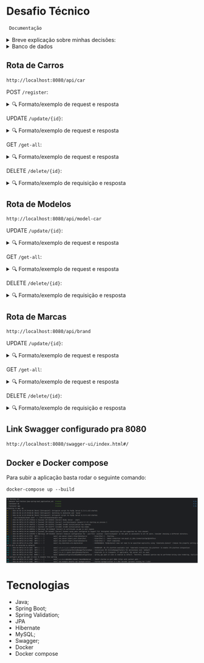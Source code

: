 # Desafio Técnico
```diff
 Documentação
```
<details>
  <summary>Breve explicação sobre minhas decisões:</summary><br />

Arquitetura:
 
```diff
 Por se tratar de uma pequena API e um projeto pequeno, resolvi usar arquitetura de camadas
 pela velocidade de desenvolvimento e organização de fácil entendimento.
```
Cardialidade:
 
```diff
 - Um CarEntity está relacionado a um único ModelCarEntity.
 - Um ModelCarEntity pode estar relacionado a vários CarEntity.
 
 Ou seja um MODELO pode ter vários Carros.

 - Um ModelCarEntity está relacionado a uma única BrandEntity.
 - Uma BrandEntity pode estar relacionada a vários ModelCarEntity.

 Ou seja uma MARCA pode ter vários MODELOS.

 Logo, para evitar bugs e manter a integridade do banco, decidi que
 no momento em que registro um carro, automaticamente preciso também
 registrar um Modelo que por sua vez precisa de uma Marca. Não existe
 um Carro sem um modelo, como também não existe um Modelo sem uma Marca,
 não faz sentido cadastrar-los separadamente.
```
Método de resposta para o cliente:
```diff
 Optei por implementar a classe ApiResponseService, que basicamente serve para padronizar a resposta ao cliente,
 facilitando a manipulação dos dados retornados pela API, padronizando todos os EndPoints.
```


</details>


<details>
<summary>Banco de dados</summary><br>

![Modelo de tabelas](images/bd_desafio.png)
</details>
  
## Rota de Carros

```diff
http://localhost:8080/api/car
```

POST `/register`:
<details>
  <summary>🔍 Formato/exemplo de request e resposta</summary><br />

Essa rota precisa de um @RequestBody (CarAndModelAndBrandDto) `/register` exemplo:
<br/>

```diff
Note que: Ao cadastrar um carro, automaticamente um Modelo e uma Marca também são cadastrados para manter integridade do Banco
```

```json
{
  "nameBrand": "Bugati",
  "modelName": "fusca",
  "year": 2024,
  "fuel": "Gasolina",
  "numDoors": 2,
  "color": "White",
  "priceFip": 50.000
}
```

Exemplo de resposta em caso de sucesso - 201 - CREATED:

```json
{
    "success": true,
    "message": "Carro registrado com sucesso",
    "response": null
}
```
Exemplo de resposta em caso de input de usuário inválido - 400 - BAD REQUEST:

```json
{
    "timestamp": "2024-04-07T13:32:02.004+00:00",
    "status": 400,
    "error": "Bad Request",
    "path": "/api/car/register"
}
```
Exemplo de resposta em caso de erro interno - 500 - SERVER INTERNAL ERROR:

```json
{
    "success": false,
    "message": "Erro ao registrar o carro: Mensagem de erro",
    "response": null
}
```

</details>

UPDATE `/update/{id}`:
<details>
  <summary>🔍 Formato/exemplo de request e resposta</summary><br />

Está rota recebe um @PathVariable(id) e @RequestBody(CarAndModelAndBrandDto) `/update/{id}`:

```json
{
  "year": 2023,
  "fuel": "Alcool",
  "numDoors": 2,
  "color": "Preto"
}
```

Exemplo de resposta em caso de sucesso - 200 - OK:

```json
{
    "success": true,
    "message": "Carro atualizado com sucesso",
    "response": null
}
```
Exemplo de resposta em caso de input de usuário inválido - 400 - BAD REQUEST:

```json
{
    "timestamp": "2024-04-07T14:01:06.216+00:00",
    "status": 400,
    "error": "Bad Request",
    "path": "/api/car/update/1"
}
```
Exemplo de resposta em caso de ServerInternelError - 500 - SERVER INTERNAL ERROR:

```json
{
    "success": false,
    "message": "Erro ao atualizar o carro: Mensagem de erro",
    "response": null
}
```
</details>

GET `/get-all`:
<details>
  <summary>🔍 Formato/exemplo de request e resposta</summary><br />

Exemplo de resposta:

```json
{
    "success": true,
    "message": "Carros retornados com sucesso!",
    "response": [
        {
            "id": 1,
            "year": 2024,
            "fuel": "Alcool",
            "color": "Preto",
            "numDoors": 2,
            "priceFip": 50.000,
            "modelName": "Gol",
            "modelId": 1,
            "timestampRegister": 1712424660
        },
        {
            "id": 2,
            "year": 2024,
            "fuel": "Gasolina",
            "color": "Preto",
            "numDoors": 2,
            "priceFip": 50.000,
            "modelName": "Gol",
            "modelId": 1,
            "timestampRegister": 1712424708
        },
    ]
}
```
Exemplo de resposta em caso de ServerInternelError - 500 - SERVER INTERNAL ERROR:

```json
{
    "success": false,
    "message": "Erro ao buscar os carros: Mensagem de erro",
    "response": null
}
```
</details>


DELETE `/delete/{id}`:
<details>
  <summary>🔍 Formato/exemplo de requisição e resposta</summary><br />

Está rota recebe um @PathVariable(id) `/delete/{id}`:

Exemplo de resposta em caso de sucesso - 200 - Ok:

```json
{
    "success": true,
    "message": "Carro deletado com sucesso",
    "response": null
}
```

Exemplo de resposta em caso de erro - 500 - ServerInternalError:

```json
{
    "success": false,
    "message": "Erro ao deletar o carro: Ocorreu um erro ao processar a operação com o carro.",
    "response": null
}
```
</details>






## Rota de Modelos

```diff
http://localhost:8080/api/model-car
```


UPDATE `/update/{id}`:
<details>
  <summary>🔍 Formato/exemplo de request e resposta</summary><br />

Está rota recebe um @PathVariable(id) e @RequestBody(ModelDto) `/update/{id}`:

```json
{
    "modelName": "Corsa",
    "priceFip": 15.000
}
```

Exemplo de resposta em caso de sucesso - 200 - OK:

```json
{
    "success": true,
    "message": "Modelo atualizado com sucesso",
    "response": null
}
```
Exemplo de resposta em caso de input de usuário inválido - 400 - BAD REQUEST:

```json
{
    "timestamp": "2024-04-07T14:01:06.216+00:00",
    "status": 400,
    "error": "Bad Request",
    "path": "/api/car/update/1"
}
```
Exemplo de resposta em caso de erro interno - 500 - SERVER INTERNAL ERROR:

```json
{
    "success": false,
    "message": "Erro ao atualizar o modelo: Mensagem de erro",
    "response": null
}
```
</details>

GET `/get-all`:
<details>
  <summary>🔍 Formato/exemplo de request e resposta</summary><br />

Exemplo de resposta:

```json
{
    "success": true,
    "message": "Carros retornados com sucesso!",
    "response": [
        {
            "id": 1,
            "year": 2024,
            "fuel": "Alcool",
            "color": "Preto",
            "numDoors": 2,
            "priceFip": 50.000,
            "modelName": "Gol",
            "modelId": 1,
            "timestampRegister": 1712424660
        },
        {
            "id": 2,
            "year": 2024,
            "fuel": "Gasolina",
            "color": "Preto",
            "numDoors": 2,
            "priceFip": 50.000,
            "modelName": "Gol",
            "modelId": 1,
            "timestampRegister": 1712424708
        },
    ]
}
```
Exemplo de resposta em caso de ServerInternelError - 500 - SERVER INTERNAL ERROR:

```json
{
    "success": false,
    "message": "Erro ao buscar os carros: Mensagem de erro",
    "response": null
}
```
</details>


DELETE `/delete/{id}`:
<details>
  <summary>🔍 Formato/exemplo de requisição e resposta</summary><br />

Está rota recebe um @PathVariable(id) `/delete/{id}`:

Exemplo de resposta em caso de sucesso - 200 - Ok:

```json
{
    "success": true,
    "message": "Carro deletado com sucesso",
    "response": null
}
```

Exemplo de resposta em caso de erro - 500 - ServerInternalError:

```json
{
    "success": false,
    "message": "Erro ao deletar o carro: Mensagem de erro.",
    "response": null
}
```
</details>






## Rota de Marcas

```diff
http://localhost:8080/api/brand
```

UPDATE `/update/{id}`:
<details>
  <summary>🔍 Formato/exemplo de request e resposta</summary><br />

Está rota recebe um @PathVariable(id) e @RequestBody(BrandRequestDto) `/update/{id}`:

```json
{
    "nameBrand": "Ferrari"
}
```

Exemplo de resposta em caso de sucesso - 200 - OK:

```json
{
    "success": true,
    "message": "Marca atualizada com sucesso",
    "response": null
}
```
Exemplo de resposta em caso de input de usuário inválido - 400 - BAD REQUEST:

```json
{
    "timestamp": "2024-04-07T14:01:06.216+00:00",
    "status": 400,
    "error": "Bad Request",
    "path": "/api/car/update/1"
}
```
Exemplo de resposta em caso de ServerInternelError - 500 - SERVER INTERNAL ERROR:

```json
{
    "success": false,
    "message": "Erro ao atualizar marca: Mensagem de erro",
    "response": null
}
```
</details>

GET `/get-all`:
<details>
  <summary>🔍 Formato/exemplo de request e resposta</summary><br />

Exemplo de resposta:

```json
{
    "success": true,
    "message": "Marcas encontradas com sucesso",
    "response": [
        {
            "id": 1,
            "deleted": false,
            "nameBrand": "Ferrari"
        },
        {
            "id": 2,
            "deleted": false,
            "nameBrand": "Tesla"
        },
        {
            "id": 3,
            "deleted": false,
            "nameBrand": "Mustang"
        }
    ]
}
```
Exemplo de resposta em caso de ServerInternelError - 500 - SERVER INTERNAL ERROR:

```json
{
    "success": false,
    "message": "Erro ao buscar marcas: Mensagem de erro",
    "response": null
}
```
</details>

DELETE `/delete/{id}`:
<details>
  <summary>🔍 Formato/exemplo de requisição e resposta</summary><br />

Está rota recebe um @PathVariable(id) `/delete/{id}`:

Exemplo de resposta em caso de sucesso - 200 - Ok:

```json
{
    "success": true,
    "message": "Marca deletada com sucesso",
    "response": null
}
```

Exemplo de resposta em caso de erro - 500 - ServerInternalError:

```json
{
    "success": false,
    "message": "Erro ao deletar marca: Mensagem de erro.",
    "response": null
}
```
</details>

## Link Swagger configurado pra 8080

```diff
http://localhost:8080/swagger-ui/index.html#/
```

## Docker e Docker compose

Para subir a aplicação basta rodar o seguinte comando:
```diff
docker-compose up --build
```
![Docker Run](images/docker.png)


# Tecnologias

- Java;
- Spring Boot;
- Spring Validation;
- JPA
- Hibernate
- MySQL;
- Swagger;
- Docker
- Docker compose

